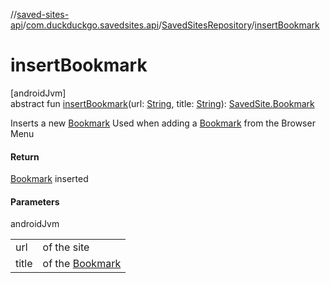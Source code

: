 //[saved-sites-api](../../../index.md)/[com.duckduckgo.savedsites.api](../index.md)/[SavedSitesRepository](index.md)/[insertBookmark](insert-bookmark.md)

# insertBookmark

[androidJvm]\
abstract fun [insertBookmark](insert-bookmark.md)(url: [String](https://kotlinlang.org/api/latest/jvm/stdlib/kotlin/-string/index.html), title: [String](https://kotlinlang.org/api/latest/jvm/stdlib/kotlin/-string/index.html)): [SavedSite.Bookmark](../../com.duckduckgo.savedsites.api.models/-saved-site/-bookmark/index.md)

Inserts a new [Bookmark](../../com.duckduckgo.savedsites.api.models/-saved-site/-bookmark/index.md) Used when adding a [Bookmark](../../com.duckduckgo.savedsites.api.models/-saved-site/-bookmark/index.md) from the Browser Menu

#### Return

[Bookmark](../../com.duckduckgo.savedsites.api.models/-saved-site/-bookmark/index.md) inserted

#### Parameters

androidJvm

| | |
|---|---|
| url | of the site |
| title | of the [Bookmark](../../com.duckduckgo.savedsites.api.models/-saved-site/-bookmark/index.md) |
